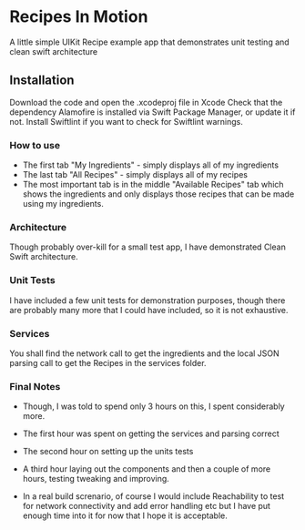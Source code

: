 # Recipes In Motion
A little simple UIKit Recipe example app that demonstrates unit testing and clean swift architecture

## Installation
Download the code and open the .xcodeproj file in Xcode
Check that the dependency Alamofire is installed via Swift Package Manager, or update it if not.
Install Swiftlint if you want to check for Swiftlint warnings.

### How to use
* The first tab "My Ingredients" - simply displays all of my ingredients
* The last tab "All Recipes" - simply displays all of my recipes
* The most important tab is in the middle "Available Recipes" tab which shows the ingredients and
only displays those recipes that can be made using my ingredients.

### Architecture
Though probably over-kill for a small test app, I have demonstrated Clean Swift architecture.

### Unit Tests
I have included a few unit tests for demonstration purposes, though there are probably many more
that I could have included, so it is not exhaustive.

### Services
You shall find the network call to get the ingredients and the local JSON parsing call to get the Recipes
in the services folder.

### Final Notes
* Though, I was told to spend only 3 hours on this, I spent considerably more. 
* The first hour was spent on getting the services and parsing correct
* The second hour on setting up the units tests
* A third hour laying out the components and then a couple of more hours, testing tweaking and improving.

* In a real build screnario, of course I would include Reachability to test for network connectivity and add error handling etc
but I have put enough time into it for now that I hope it is acceptable.
